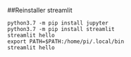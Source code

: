 ##Reinstaller streamlit

```
python3.7 -m pip install jupyter
python3.7 -m pip install streamlit
streamlit hello
export PATH=$PATH:/home/pi/.local/bin
streamlit hello
```
